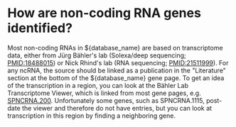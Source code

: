 # How are non-coding RNA genes identified?
<!-- pombase_categories: Genome statistics and lists -->

Most non-coding RNAs in ${database_name} are based on transcriptome data, either
from Jürg Bähler's lab (Solexa/deep sequencing;
[PMID:18488015](http://www.ncbi.nlm.nih.gov/pubmed?term=18488015)) or
Nick Rhind's lab (RNA sequencing;
[PMID:21511999](http://www.ncbi.nlm.nih.gov/pubmed?term=21511999)). For
any ncRNA, the source should be linked as a publication in the
"Literature" section at the bottom of the ${database_name} gene page. To get an
idea of the transcription in a region, you can look at the Bähler Lab
Transcriptome Viewer, which is linked from most gene pages, e.g.
[SPNCRNA.200](http://www.bahlerlab.info/cgi-bin/pombetv/pombetv?condition=13&genename=SPNCRNA.200&action=display).
Unfortunately some genes, such as SPNCRNA.1115, post-date the viewer and
therefore do not have entries, but you can look at transcription in this
region by finding a neighboring gene.

